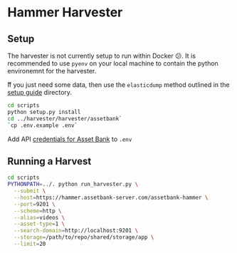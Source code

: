 # Hammer Harvester

## Setup

The harvester is not currently setup to run within Docker 😕. It is recommended to use `pyenv` on your local machine to contain the python environemnt for the harvester.

ّIf you just need some data, then use the `elasticdump` method outlined in the [setup guide](../docs/getting-started.md) directory.

```sh
cd scripts
python setup.py install
cd ../harvester/harvester/assetbank`
`cp .env.example .env` 
```

Add API [credentials for Asset Bank](http://tpm.office.cogapp.com/index.php/pwd/view/769) to `.env`

## Running a Harvest

```sh
cd scripts
PYTHONPATH=../. python run_harvester.py \
  --submit \
  --host=https://hammer.assetbank-server.com/assetbank-hammer \
  --port=9201 \
  --scheme=http \
  --alias=videos \
  --asset-type=1 \
  --search-domain=http://localhost:9201 \
  --storage=/path/to/repo/shared/storage/app \
  --limit=20
```
